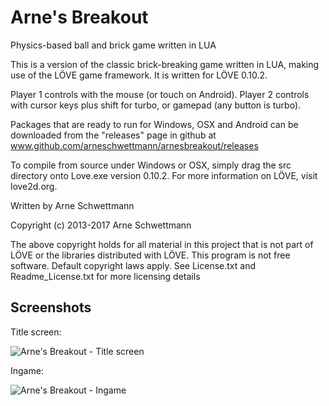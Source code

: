 Arne's Breakout 
=============

Physics-based ball and brick game written in LUA 

This is a version of the classic brick-breaking game written in LUA, making use of the LÖVE game framework. It is written for LÖVE 0.10.2.

Player 1 controls with the mouse (or touch on Android).
Player 2 controls with cursor keys plus shift for turbo, or gamepad (any button is turbo).

Packages that are ready to run for Windows, OSX and Android can be downloaded from the "releases" page in github at www.github.com/arneschwettmann/arnesbreakout/releases

To compile from source under Windows or OSX, simply drag the src directory onto Love.exe version 0.10.2. For more information on LÖVE, visit love2d.org.

Written by Arne Schwettmann

Copyright (c) 2013-2017 Arne Schwettmann

The above copyright holds for all material in this project that is not part of LÖVE or the libraries distributed with LÖVE. This program is not free software. Default copyright laws apply. See License.txt and Readme_License.txt for more licensing details

## Screenshots

Title screen:

![Arne's Breakout - Title screen](http://www.arneschwettmann.com/delme/screenshots/ArnesBreakout_shot0.jpg)

Ingame:

![Arne's Breakout - Ingame](http://www.arneschwettmann.com/delme/screenshots/ArnesBreakout_shot1.jpg)
